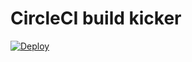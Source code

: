 # CircleCI build kicker

[![Deploy](https://www.herokucdn.com/deploy/button.png)](https://heroku.com/deploy)
